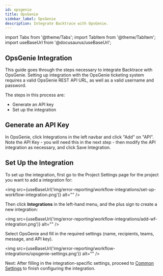 ```yaml
---
id: opsgenie
title: OpsGenie
sidebar_label: OpsGenie
description: Integrate Backtrace with OpsGenie.
---
```

import Tabs from '@theme/Tabs';
import TabItem from '@theme/TabItem';
import useBaseUrl from '@docusaurus/useBaseUrl';

## OpsGenie Integration
This guide goes through the steps necessary to integrate Backtrace with OpsGenie. Setting up integration with the OpsGenie ticketing system requires a valid OpsGenie REST API URL, as well as a valid username and password.

The steps in this process are:
- Generate an API key
- Set up the integration

## Generate an API Key
In OpsGenie, click Integrations in the left navbar and click "Add" on "API". Note the API Key - you will need this in the next step - then modify the API integration as necessary, and click Save Integration.

## Set Up the Integration
To set up the integration, first go to the Project Settings page for the project you want to add a integration for:

<img src={useBaseUrl('img/error-reporting/workflow-integrations/set-up-workflow-integration.png')} alt="" />

Then click **Integrations** in the left-hand menu, and the plus sign to create a new integration:

<img src={useBaseUrl('img/error-reporting/workflow-integrations/add-wf-integration.png')} alt="" />

Select OpsGenie and fill in the required settings (name, recipients, teams, message, and API key).

<img src={useBaseUrl('img/error-reporting/workflow-integrations/opsgenie-settings.png')} alt="" />

Next: After filling in the integration-specific settings, proceed to [Common Settings](/error-reporting/workflow-integrations/common-settings) to finish configuring the integration.
